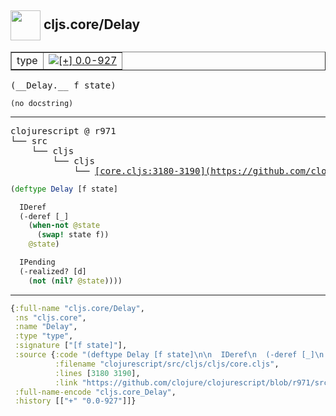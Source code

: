 ## <img width="48px" valign="middle" src="http://i.imgur.com/Hi20huC.png"> cljs.core/Delay

 <table border="1">
<tr>
<td>type</td>
<td><a href="https://github.com/cljsinfo/api-refs/tree/0.0-927"><img valign="middle" alt="[+] 0.0-927" src="https://img.shields.io/badge/+-0.0--927-lightgrey.svg"></a> </td>
</tr>
</table>

 <samp>
(__Delay.__ f state)<br>
</samp>

```
(no docstring)
```

---

 <pre>
clojurescript @ r971
└── src
    └── cljs
        └── cljs
            └── <ins>[core.cljs:3180-3190](https://github.com/clojure/clojurescript/blob/r971/src/cljs/cljs/core.cljs#L3180-L3190)</ins>
</pre>

```clj
(deftype Delay [f state]

  IDeref
  (-deref [_]
    (when-not @state
      (swap! state f))
    @state)

  IPending
  (-realized? [d]
    (not (nil? @state))))
```


---

```clj
{:full-name "cljs.core/Delay",
 :ns "cljs.core",
 :name "Delay",
 :type "type",
 :signature ["[f state]"],
 :source {:code "(deftype Delay [f state]\n\n  IDeref\n  (-deref [_]\n    (when-not @state\n      (swap! state f))\n    @state)\n\n  IPending\n  (-realized? [d]\n    (not (nil? @state))))",
          :filename "clojurescript/src/cljs/cljs/core.cljs",
          :lines [3180 3190],
          :link "https://github.com/clojure/clojurescript/blob/r971/src/cljs/cljs/core.cljs#L3180-L3190"},
 :full-name-encode "cljs.core_Delay",
 :history [["+" "0.0-927"]]}

```
